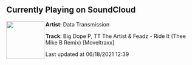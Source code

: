 ## Currently Playing on SoundCloud

[<img align="left" width="100" src="https://i1.sndcdn.com/artworks-FfSQeyH8WzzWgvO2-GfryZg-t500x500.jpg">](https://soundcloud.com/data-transmission/big-dope-p-tt-the-artist-feadz-ride-it-thee-mike-b-remix-moveltraxx)

**Artist**: Data Transmission 

**Track**: Big Dope P, TT The Artist & Feadz - Ride It (Thee Mike B Remix) [Moveltraxx]

Last updated at 06/18/2021 12:39
